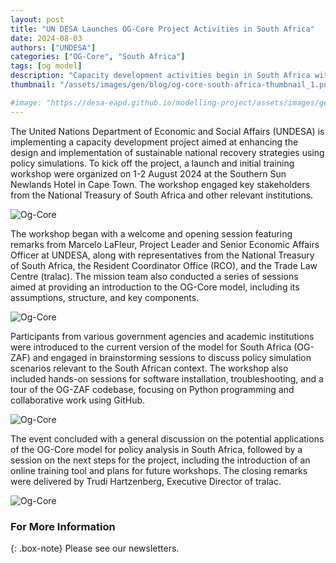 ```yaml
---
layout: post
title: "UN DESA Launches OG-Core Project Activities in South Africa"
date: 2024-08-03
authors: ["UNDESA"]
categories: ["OG-Core", "South Africa"]
tags: [og model]
description: "Capacity development activities begin in South Africa with the OG-Core model."
thumbnail: "/assets/images/gen/blog/og-core-south-africa-thumbnail_1.png"

#image: "https://desa-eapd.github.io/modelling-project/assets/images/gen/blog/og-south-africa1.jpeg"
---
```


The United Nations Department of Economic and Social Affairs (UNDESA) is implementing a capacity development project aimed at enhancing the design and implementation of sustainable national recovery strategies using policy simulations. To kick off the project, a launch and initial training workshop were organized on 1-2 August 2024 at the Southern Sun Newlands Hotel in Cape Town. The workshop engaged key stakeholders from the National Treasury of South Africa and other relevant institutions.

![Og-Core](https://desa-eapd.github.io/modelling-project/assets/images/gen/blog/og-south-africa1.jpeg)

The workshop began with a welcome and opening session featuring remarks from Marcelo LaFleur, Project Leader and Senior Economic Affairs Officer at UNDESA, along with representatives from the National Treasury of South Africa, the Resident Coordinator Office (RCO), and the Trade Law Centre (tralac). The mission team also conducted a series of sessions aimed at providing an introduction to the OG-Core model, including its assumptions, structure, and key components.

![Og-Core](https://desa-eapd.github.io/modelling-project/assets/images/gen/blog/og-south-africa2.jpeg)    

Participants from various government agencies and academic institutions were introduced to the current version of the model for South Africa (OG-ZAF) and engaged in brainstorming sessions to discuss policy simulation scenarios relevant to the South African context. The workshop also included hands-on sessions for software installation, troubleshooting, and a tour of the OG-ZAF codebase, focusing on Python programming and collaborative work using GitHub.

![Og-Core](https://desa-eapd.github.io/modelling-project/assets/images/gen/blog/og-south-africa3.jpeg)

The event concluded with a general discussion on the potential applications of the OG-Core model for policy analysis in South Africa, followed by a session on the next steps for the project, including the introduction of an online training tool and plans for future workshops. The closing remarks were delivered by Trudi Hartzenberg, Executive Director of tralac.

![Og-Core](https://desa-eapd.github.io/modelling-project/assets/images/gen/blog/og-south-africa4.jpeg)


### For More Information

{: .box-note}
Please see our newsletters.
